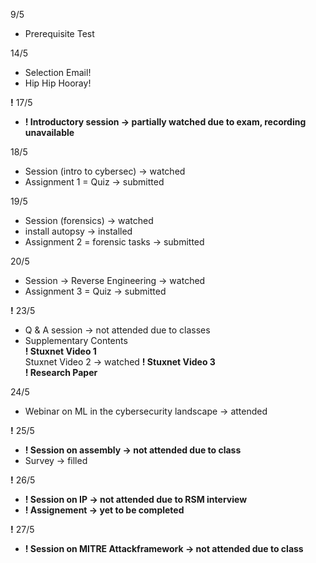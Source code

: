 9/5 
- Prerequisite Test

14/5 
- Selection Email! 
- Hip Hip Hooray!

**!** 17/5 
- **! Introductory session -> partially watched due to exam, recording unavailable**

18/5 
- Session (intro to cybersec) -> watched
- Assignment 1 = Quiz -> submitted

19/5
- Session (forensics) -> watched
- install autopsy -> installed
- Assignment 2 = forensic tasks -> submitted

20/5
- Session -> Reverse Engineering -> watched
- Assignment 3 = Quiz -> submitted

**!** 23/5
- Q & A session -> not attended due to classes
- Supplementary Contents \
  **! Stuxnet Video 1**\
  Stuxnet Video 2 -> watched 
  **! Stuxnet Video 3**\
  **! Research Paper**

24/5
- Webinar on ML in the cybersecurity landscape -> attended

**!** 25/5
- **! Session on assembly -> not attended due to class**
- Survey -> filled 

**!** 26/5
- **! Session on IP -> not attended due to RSM interview**
- **! Assignement -> yet to be completed**

**!** 27/5
- **! Session on MITRE  Attackframework -> not attended due to class**
